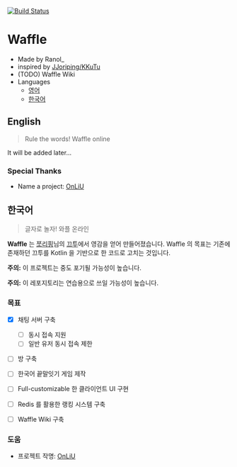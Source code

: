[![Build Status](https://travis-ci.org/RanolP/Waffle.svg?branch=master)](https://travis-ci.org/RanolP/Waffle)
# Waffle
 * Made by Ranol_
 * inspired by [JJoriping/KKuTu](https://github.com/JJoriping/KKuTu)
 * (TODO) Waffle Wiki
 * Languages
    * [영어](#영어)
    * [한국어](#한국어)

## English
> Rule the words! Waffle online

It will be added later...

### Special Thanks
  * Name a project: [OnLiU](https://github.com/OnLiU211)

## 한국어
> 글자로 놀자! 와플 온라인

**Waffle** 는 [쪼리핑](http://blog.jjo.kr/)님의 [끄투](https://github.com/JJoriping/KKuTu)에서 영감을 얻어 만들어졌습니다.
Waffle  의 목표는 기존에 존재하던 끄투를 Kotlin 을 기반으로 한 코드로 고치는 것입니다.

**주의:** 이 프로젝트는 중도 포기될 가능성이 높습니다.

**주의:** 이 레포지토리는 연습용으로 쓰일 가능성이 높습니다.

### 목표
 * [x] 채팅 서버 구축
   * [ ] 동시 접속 지원
   * [ ] 일반 유저 동시 접속 제한
 * [ ] 방 구축
 * [ ] 한국어 끝말잇기 게임 제작
 * [ ] Full-customizable 한 클라이언트 UI 구현
 * [ ] Redis 를 활용한 랭킹 시스템 구축
 * [ ] Waffle Wiki 구축


### 도움
  * 프로젝트 작명: [OnLiU](https://github.com/OnLiU211)